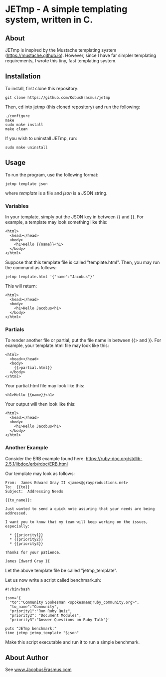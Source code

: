 # JETmp - A simple templating system, written in C.

## About
JETmp is inspired by the Mustache templating system (https://mustache.github.io). However, since I have far simpler templating requirements, I wrote this tiny, fast templating system.

## Installation
To install, first clone this repository:
```
git clone https://github.com/KobusErasmus/jetmp
```
Then, cd into jetmp (this cloned repository) and run the following:
```
./configure
make
sudo make install
make clean
```
If you wish to uninstall JETmp, run:
```
sudo make uninstall
```

## Usage
To run the program, use the following format:
```
jetmp template json
```
where *template* is a file and *json* is a JSON string.

### Variables
In your template, simply put the JSON key in between {{ and }}. For example, a template may look something like this:
```
<html>
  <head></head>
  <body>
    <h1>Hello {{name}}<h1>
  </body>
</html>
```
Suppose that this template file is called "template.html". Then, you may run the command as follows:
```
jetmp template.html '{"name":"Jacobus"}'
```
This will return:
```
<html>
  <head></head>
  <body>
    <h1>Hello Jacobus<h1>
  </body>
</html>
```

### Partials
To render another file or partial, put the file name in between {{> and }}. For example, your template.html file may look like this:
```
<html>
  <head></head>
  <body>
    {{>partial.html}}
  </body>
</html>
```
Your partial.html file may look like this:
```
<h1>Hello {{name}}<h1>
```
Your output will then look like this:
```
<html>
  <head></head>
  <body>
    <h1>Hello Jacobus<h1>
  </body>
</html>
```

### Another Example
Consider the ERB example found here: https://ruby-doc.org/stdlib-2.5.1/libdoc/erb/rdoc/ERB.html

Our template may look as follows:
```
From:  James Edward Gray II <james@grayproductions.net>
To:  {{to}}
Subject:  Addressing Needs

{{to_name}}:

Just wanted to send a quick note assuring that your needs are being
addressed.

I want you to know that my team will keep working on the issues,
especially:

  * {{priority1}}
  * {{priority2}}
  * {{priority3}}

Thanks for your patience.

James Edward Gray II
```
Let the above template file be called "jetmp_template".

Let us now write a script called benchmark.sh:
```
#!/bin/bash

json='{
  "to":"Community Spokesman <spokesman@ruby_community.org>",
  "to_name":"Community",
  "priority1":"Run Ruby Quiz",
  "priority2": "Document Modules",
  "priority3":"Answer Questions on Ruby Talk"}'

puts "JETmp benchmark:"
time jetmp jetmp_template "$json"
```
Make this script executable and run it to run a simple benchmark.

## About Author
See www.JacobusErasmus.com
